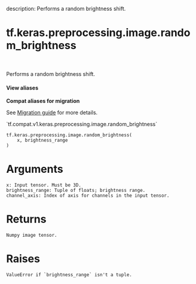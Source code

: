 description: Performs a random brightness shift.

<div itemscope itemtype="http://developers.google.com/ReferenceObject">
<meta itemprop="name" content="tf.keras.preprocessing.image.random_brightness" />
<meta itemprop="path" content="Stable" />
</div>

# tf.keras.preprocessing.image.random_brightness

<!-- Insert buttons and diff -->

<table class="tfo-notebook-buttons tfo-api nocontent" align="left">

</table>



Performs a random brightness shift.

<section class="expandable">
  <h4 class="showalways">View aliases</h4>
  <p>
<b>Compat aliases for migration</b>
<p>See
<a href="https://www.tensorflow.org/guide/migrate">Migration guide</a> for
more details.</p>
<p>`tf.compat.v1.keras.preprocessing.image.random_brightness`</p>
</p>
</section>

<pre class="devsite-click-to-copy prettyprint lang-py tfo-signature-link">
<code>tf.keras.preprocessing.image.random_brightness(
    x, brightness_range
)
</code></pre>



<!-- Placeholder for "Used in" -->

# Arguments
    x: Input tensor. Must be 3D.
    brightness_range: Tuple of floats; brightness range.
    channel_axis: Index of axis for channels in the input tensor.

# Returns
    Numpy image tensor.

# Raises
    ValueError if `brightness_range` isn't a tuple.